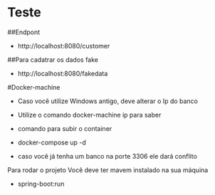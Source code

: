 # Teste

##Endpont
- http://localhost:8080/customer

##Para cadatrar os dados fake
- http://localhost:8080/fakedata

#Docker-machine
- Caso você utilize Windows antigo, deve alterar o Ip do banco 
- Utilize o comando docker-machine ip  para saber 
- comando para subir o container
- docker-compose up -d

- caso você já tenha um banco na porte 3306 ele dará conflito



Para rodar o projeto
Você deve ter  mavem instalado na sua máquina
- spring-boot:run
    


